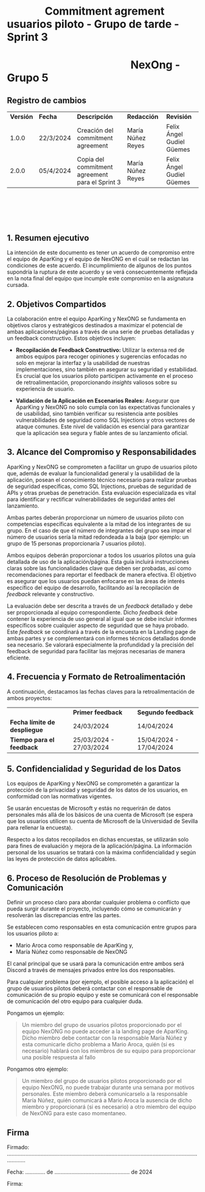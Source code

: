 # &nbsp;&nbsp;&nbsp;&nbsp;&nbsp;&nbsp;&nbsp;&nbsp;&nbsp;&nbsp;&nbsp;&nbsp;&nbsp;&nbsp; Commitment agrement usuarios piloto - Grupo de tarde - Sprint 3
# &nbsp;&nbsp;&nbsp;&nbsp;&nbsp;&nbsp;&nbsp;&nbsp;&nbsp;&nbsp;&nbsp;&nbsp;&nbsp;&nbsp;&nbsp;&nbsp;&nbsp;&nbsp;&nbsp;&nbsp;&nbsp;&nbsp;&nbsp;&nbsp;&nbsp;&nbsp;&nbsp;&nbsp;&nbsp;&nbsp;&nbsp;&nbsp;&nbsp;&nbsp;&nbsp;&nbsp;&nbsp;&nbsp;&nbsp;&nbsp;&nbsp;&nbsp;&nbsp;&nbsp;&nbsp;&nbsp;&nbsp;&nbsp; NexOng - Grupo 5


## Registro de cambios

<table>
  <tr>
   <td><strong>Versión</strong>
   </td>
   <td><strong>Fecha</strong>
   </td>
   <td><strong>Descripción</strong>
   </td>
    </td>
   <td><strong>Redacción</strong>
   </td>
    </td>
   <td><strong>Revisión</strong>
   </td>
  </tr>
  <tr>
   <td>1.0.0</td>
   <td>22/3/2024</td>
   <td>Creación del commitment agreement</td>
    <td>María Núñez Reyes</td>
    <td>Felix Ángel Gudiel Güemes</td>
  </tr>
  <tr>
   <td>2.0.0</td>
   <td>05/4/2024</td>
   <td>Copia del commitment agreement para el Sprint 3</td>
    <td>María Núñez Reyes</td>
    <td>Felix Ángel Gudiel Güemes</td>
  </tr>
</table>


<br/>

# 

<br/>

## 1. Resumen ejecutivo

La intención de este documento es tener un acuerdo de compromiso entre el equipo de AparKing y el equipo de NexONG en el cuál se redactan las condiciones de este acuerdo. 
El incumplimiento de algunos de los puntos supondría la ruptura de este acuerdo y se verá consecuentemente reflejada en la nota final del equipo que incumple este compromiso en la asignatura cursada.


## 2. Objetivos Compartidos

La colaboración entre el equipo AparKing y NexONG se fundamenta en objetivos claros y estratégicos destinados a maximizar el potencial de ambas aplicaciones/páginas a través de una serie de pruebas detalladas y un feedback constructivo. 
Estos objetivos incluyen:

- **Recopilación de Feedback Constructivo:** Utilizar la extensa red de ambos equipos para recoger opiniones y sugerencias enfocadas no solo en mejorar la interfaz y la usabilidad de nuestras implementaciones, sino también en asegurar su seguridad y estabilidad. Es crucial que los usuarios piloto participen activamente en el proceso de retroalimentación, proporcionando *insights* valiosos sobre su experiencia de usuario.

- **Validación de la Aplicación en Escenarios Reales:** Asegurar que AparKing y NexONG no solo cumpla con las expectativas funcionales y de usabilidad, sino también verificar su resistencia ante posibles vulnerabilidades de seguridad como SQL Injections y otros vectores de ataque comunes. Este nivel de validación es esencial para garantizar que la aplicación sea segura y fiable antes de su lanzamiento oficial.


## 3. Alcance del Compromiso y Responsabilidades

AparKing y NexONG se comprometen a facilitar un grupo de usuarios piloto que, además de evaluar la funcionalidad general y la usabilidad de la aplicación, posean el conocimiento técnico necesario para realizar pruebas de seguridad específicas, como SQL Injections, pruebas de seguridad de APIs y otras pruebas de penetración. Esta evaluación especializada es vital para identificar y rectificar vulnerabilidades de seguridad antes del lanzamiento.

Ambas partes deberán proporcionar un número de usuarios piloto con competencias específicas equivalente a la mitad de los integrantes de su grupo. En el caso de que el número de integrantes del grupo sea impar el número de usuarios sería la mitad redondeada a la baja (por ejemplo: un grupo de 15 personas proporcionaría 7 usuarios piloto).

Ambos equipos deberán proporcionar a todos los usuarios pilotos una guía detallada de uso de la aplicación/página. Esta guía incluirá instrucciones claras sobre las funcionalidades clave que deben ser probadas, así como recomendaciones para reportar el feedback de manera efectiva. El objetivo es asegurar que los usuarios puedan enfocarse en las áreas de interés específico del equipo de desarrollo, facilitando así la recopilación de *feedback* relevante y constructivo.

La evaluación debe ser descrita a través de un *feedback* detallado y debe ser proporcionada al equipo correspondiente. Dicho *feedback* debe contener la experiencia de uso general al igual que se debe incluir informes específicos sobre cualquier aspecto de seguridad que se haya probado. Este *feedback* se coordinará a través de la encuesta en la Landing page de ambas partes y se complementará con informes técnicos detallados donde sea necesario. Se valorará especialmente la profundidad y la precisión del feedback de seguridad para facilitar las mejoras necesarias de manera eficiente.


## 4. Frecuencia y Formato de Retroalimentación

A continuación, destacamos las fechas claves para la retroalimentación de ambos proyectos:

<table>
  <tr>
    <td></td>
    <td><strong>Primer feedback</strong></td>
    <td><strong>Segundo feedback</strong></td>
  </tr>
  <tr>
    <td><strong>Fecha límite de despliegue</strong></td>
    <td>24/03/2024</td>
    <td>14/04/2024</td>
  </tr>
  <tr>
    <td><strong>Tiempo para el feedback</strong></td>
    <td>25/03/2024 - 27/03/2024</td>
    <td>15/04/2024 - 17/04/2024</td>
  </tr>
</table>


## 5. Confidencialidad y Seguridad de los Datos

Los equipos de AparKing y NexONG se comprometén a garantizar la protección de la privacidad y seguridad de los datos de los usuarios, en conformidad con las normativas vigentes. 

Se usarán encuestas de Microsoft y estás no requerirán de datos personales más allá de los básicos de una cuenta de Microsoft (se espera que los usuarios utilicen su cuenta de Microsoft de la Universidad de Sevilla para rellenar la encuesta).

Respecto a los datos recopilados en dichas encuestas, se utilizarán solo para fines de evaluación y mejora de la aplicación/página. La información personal de los usuarios se tratará con la máxima confidencialidad y según las leyes de protección de datos aplicables.



## 6. Proceso de Resolución de Problemas y Comunicación

Definir un proceso claro para abordar cualquier problema o conflicto que pueda surgir durante el proyecto, incluyendo cómo se comunicarán y resolverán las discrepancias entre las partes.

Se establecen como responsables en esta comunicación entre grupos para los usuarios piloto a: 
- Mario Aroca como responsable de AparKing y,
- María Núñez como responsable de NexONG

El canal principal que se usará para la comunicación entre ambos será Discord a través de mensajes privados entre los dos responsables.

Para cualquier problema (por ejemplo, el posible acceso a la aplicación) el grupo de usuarios pilotos deberá contactar con el responsable de comunicación de su propio equipo y este se comunicará con el responsable de comunicación del otro equipo para cualquier duda.

Pongamos un ejemplo:
 
> Un miembro del grupo de usuarios pilotos proporcionado por el equipo NexONG no puede acceder a la landing page de AparKing. Dicho miembro debe contactar con la responsable María Núñez y esta comunicarle dicho problema a Mario Aroca, quién (si es necesario) hablará con los miembros de su equipo para proporcionar una posible respuesta al fallo

Pongamos otro ejemplo:
> Un miembro del grupo de usuarios pilotos proporcionado por el equipo NexONG, no puede trabajar durante una semana por motivos personales. Este miembro deberá comunicarselo a la responsable María Núñez, quién comunicará a Mario Aroca la ausencia de dicho miembro y proporcionará (si es necesario) a otro miembro del equipo de NexONG para este caso momentaneo.


## Firma

Firmado:  ........................................................................................................................................

Fecha:    ............. de ................................................. de 2024

Firma:


</br>

</br>
